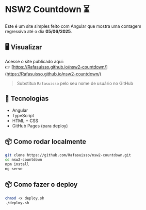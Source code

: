 # NSW2 Countdown ⏳

Este é um site simples feito com Angular que mostra uma contagem regressiva até o dia **05/06/2025**.

## 🖥️ Visualizar

Acesse o site publicado aqui:  
👉 [https://Rafasuisso.github.io/nsw2-countdown/](https://Rafasuisso.github.io/nsw2-countdown/)

> Substitua `Rafasuisso` pelo seu nome de usuário no GitHub

## 🚀 Tecnologias

- Angular
- TypeScript
- HTML + CSS
- GitHub Pages (para deploy)

## 📦 Como rodar localmente

```bash
git clone https://github.com/Rafasuisso/nsw2-countdown.git
cd nsw2-countdown
npm install
ng serve
```
## 📦 Como fazer o deploy

```bash
chmod +x deploy.sh
./deploy.sh
```